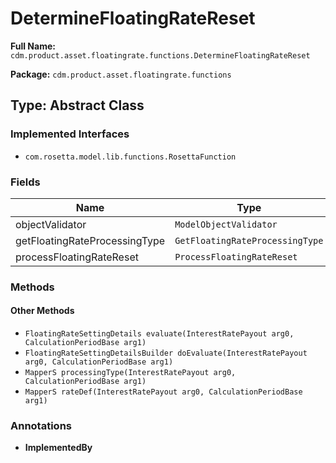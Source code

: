 # DetermineFloatingRateReset

**Full Name:** `cdm.product.asset.floatingrate.functions.DetermineFloatingRateReset`

**Package:** `cdm.product.asset.floatingrate.functions`

## Type: Abstract Class

### Implemented Interfaces

- `com.rosetta.model.lib.functions.RosettaFunction`

### Fields

| Name | Type | Description |
|------|------|-------------|
| objectValidator | `ModelObjectValidator` |  |
| getFloatingRateProcessingType | `GetFloatingRateProcessingType` |  |
| processFloatingRateReset | `ProcessFloatingRateReset` |  |

### Methods

#### Other Methods

- `FloatingRateSettingDetails evaluate(InterestRatePayout arg0, CalculationPeriodBase arg1)`
- `FloatingRateSettingDetailsBuilder doEvaluate(InterestRatePayout arg0, CalculationPeriodBase arg1)`
- `MapperS processingType(InterestRatePayout arg0, CalculationPeriodBase arg1)`
- `MapperS rateDef(InterestRatePayout arg0, CalculationPeriodBase arg1)`

### Annotations

- **ImplementedBy**

